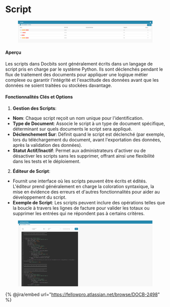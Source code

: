 # Script

<figure><img src="../../../../.gitbook/assets/Bildschirmfoto 2024-05-08 um 09.43.25.png" alt=""><figcaption></figcaption></figure>

#### Aperçu

Les scripts dans Docbits sont généralement écrits dans un langage de script pris en charge par le système Python. Ils sont déclenchés pendant le flux de traitement des documents pour appliquer une logique métier complexe ou garantir l'intégrité et l'exactitude des données avant que les données ne soient traitées ou stockées davantage.

#### Fonctionnalités Clés et Options

1. **Gestion des Scripts**:
* **Nom**: Chaque script reçoit un nom unique pour l'identification.
* **Type de Document**: Associe le script à un type de document spécifique, déterminant sur quels documents le script sera appliqué.
* **Déclenchement Sur**: Définit quand le script est déclenché (par exemple, lors du téléchargement du document, avant l'exportation des données, après la validation des données).
* **Statut Actif/Inactif**: Permet aux administrateurs d'activer ou de désactiver les scripts sans les supprimer, offrant ainsi une flexibilité dans les tests et le déploiement.
2. **Éditeur de Script**:
* Fournit une interface où les scripts peuvent être écrits et édités. L'éditeur prend généralement en charge la coloration syntaxique, la mise en évidence des erreurs et d'autres fonctionnalités pour aider au développement du script.
* **Exemple de Script**: Les scripts peuvent inclure des opérations telles que la boucle à travers les lignes de facture pour valider les totaux ou supprimer les entrées qui ne répondent pas à certains critères.

<figure><img src="../../../../.gitbook/assets/Bildschirmfoto 2024-05-08 um 09.43.37.png" alt=""><figcaption></figcaption></figure>

{% @jira/embed url="https://fellowpro.atlassian.net/browse/DOCB-2498" %}
